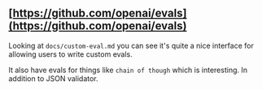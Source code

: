 ## [https://github.com/openai/evals](https://github.com/openai/evals)
Looking at `docs/custom-eval.md` you can see it's quite a nice interface for allowing users to write custom evals.

It also have evals for things like `chain of though` which is interesting. In addition to JSON validator.


